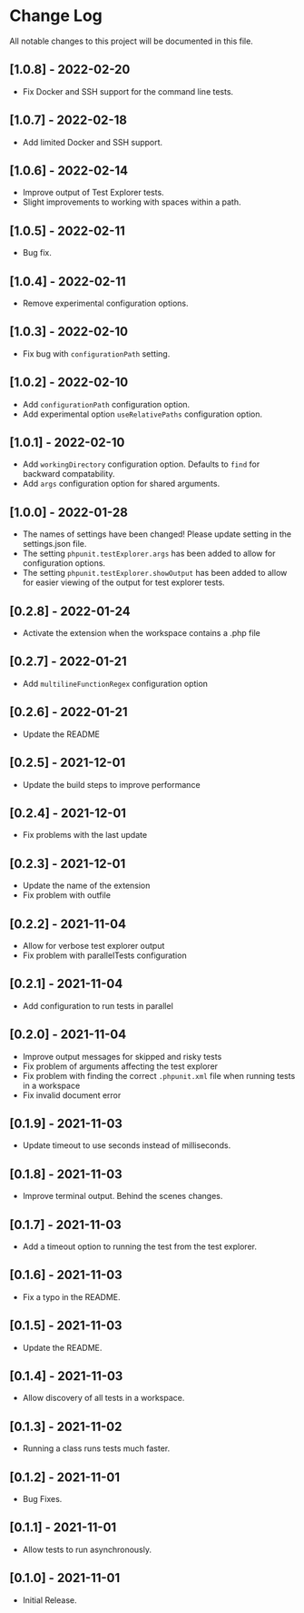 # Change Log

All notable changes to this project will be documented in this file.

## [1.0.8] - 2022-02-20

- Fix Docker and SSH support for the command line tests.

## [1.0.7] - 2022-02-18

- Add limited Docker and SSH support.

## [1.0.6] - 2022-02-14

- Improve output of Test Explorer tests.
- Slight improvements to working with spaces within a path.

## [1.0.5] - 2022-02-11

- Bug fix.

## [1.0.4] - 2022-02-11

- Remove experimental configuration options.

## [1.0.3] - 2022-02-10

- Fix bug with `configurationPath` setting.

## [1.0.2] - 2022-02-10

- Add `configurationPath` configuration option.
- Add experimental option `useRelativePaths` configuration option.

## [1.0.1] - 2022-02-10

- Add `workingDirectory` configuration option. Defaults to `find` for backward compatability.
- Add `args` configuration option for shared arguments.

## [1.0.0] - 2022-01-28

- The names of settings have been changed! Please update setting in the settings.json file.
- The setting `phpunit.testExplorer.args` has been added to allow for configuration options.
- The setting `phpunit.testExplorer.showOutput` has been added to allow for easier viewing of the output for test explorer tests.

## [0.2.8] - 2022-01-24

- Activate the extension when the workspace contains a .php file

## [0.2.7] - 2022-01-21

- Add `multilineFunctionRegex` configuration option

## [0.2.6] - 2022-01-21

- Update the README

## [0.2.5] - 2021-12-01

- Update the build steps to improve performance

## [0.2.4] - 2021-12-01

- Fix problems with the last update

## [0.2.3] - 2021-12-01

- Update the name of the extension
- Fix problem with outfile

## [0.2.2] - 2021-11-04

- Allow for verbose test explorer output
- Fix problem with parallelTests configuration

## [0.2.1] - 2021-11-04

- Add configuration to run tests in parallel

## [0.2.0] - 2021-11-04

- Improve output messages for skipped and risky tests
- Fix problem of arguments affecting the test explorer
- Fix problem with finding the correct `.phpunit.xml` file when running tests in a workspace
- Fix invalid document error

## [0.1.9] - 2021-11-03

- Update timeout to use seconds instead of milliseconds.

## [0.1.8] - 2021-11-03

- Improve terminal output. Behind the scenes changes.

## [0.1.7] - 2021-11-03

- Add a timeout option to running the test from the test explorer.

## [0.1.6] - 2021-11-03

- Fix a typo in the README.

## [0.1.5] - 2021-11-03

- Update the README.

## [0.1.4] - 2021-11-03

- Allow discovery of all tests in a workspace.

## [0.1.3] - 2021-11-02

- Running a class runs tests much faster.

## [0.1.2] - 2021-11-01

- Bug Fixes.

## [0.1.1] - 2021-11-01

- Allow tests to run asynchronously.

## [0.1.0] - 2021-11-01

- Initial Release.
